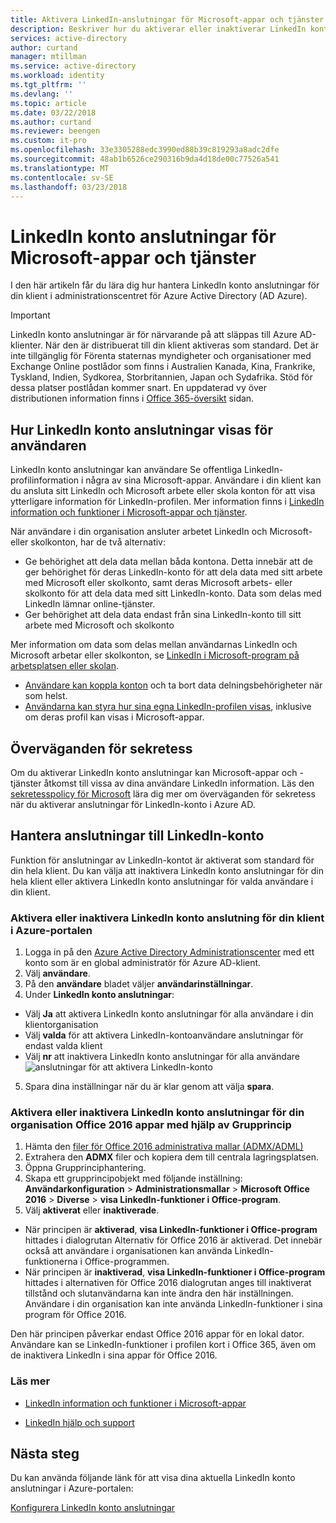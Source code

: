 ```yaml
---
title: Aktivera LinkedIn-anslutningar för Microsoft-appar och tjänster i Azure Active Directory | Microsoft Docs
description: Beskriver hur du aktiverar eller inaktiverar LinkedIn konto anslutningar för Microsoft-appar i Azure Active Directory
services: active-directory
author: curtand
manager: mtillman
ms.service: active-directory
ms.workload: identity
ms.tgt_pltfrm: ''
ms.devlang: ''
ms.topic: article
ms.date: 03/22/2018
ms.author: curtand
ms.reviewer: beengen
ms.custom: it-pro
ms.openlocfilehash: 33e3305288edc3990ed88b39c819293a8adc2dfe
ms.sourcegitcommit: 48ab1b6526ce290316b9da4d18de00c77526a541
ms.translationtype: MT
ms.contentlocale: sv-SE
ms.lasthandoff: 03/23/2018
---
```

# <a name="linkedin-account-connections-for-microsoft-apps-and-services"></a>LinkedIn konto anslutningar för Microsoft-appar och tjänster
I den här artikeln får du lära dig hur hantera LinkedIn konto anslutningar för din klient i administrationscentret för Azure Active Directory (AD Azure). 

> [!IMPORTANT]
> LinkedIn konto anslutningar är för närvarande på att släppas till Azure AD-klienter. När den är distribuerat till din klient aktiveras som standard. Det är inte tillgänglig för Förenta staternas myndigheter och organisationer med Exchange Online postlådor som finns i Australien Kanada, Kina, Frankrike, Tyskland, Indien, Sydkorea, Storbritannien, Japan och Sydafrika. Stöd för dessa platser postlådan kommer snart.  En uppdaterad vy över distributionen information finns i [Office 365-översikt](https://products.office.com/business/office-365-roadmap?filters=%26freeformsearch=linkedin#abc) sidan.

## <a name="how-linkedin-account-connections-appear-to-the-user"></a>Hur LinkedIn konto anslutningar visas för användaren
LinkedIn konto anslutningar kan användare Se offentliga LinkedIn-profilinformation i några av sina Microsoft-appar. Användare i din klient kan du ansluta sitt LinkedIn och Microsoft arbete eller skola konton för att visa ytterligare information för LinkedIn-profilen. Mer information finns i [LinkedIn information och funktioner i Microsoft-appar och tjänster](https://go.microsoft.com/fwlink/?linkid=850740).

När användare i din organisation ansluter arbetet LinkedIn och Microsoft- eller skolkonton, har de två alternativ: 
* Ge behörighet att dela data mellan båda kontona. Detta innebär att de ger behörighet för deras LinkedIn-konto för att dela data med sitt arbete med Microsoft eller skolkonto, samt deras Microsoft arbets- eller skolkonto för att dela data med sitt LinkedIn-konto. Data som delas med LinkedIn lämnar online-tjänster. 
* Ger behörighet att dela data endast från sina LinkedIn-konto till sitt arbete med Microsoft och skolkonto

Mer information om data som delas mellan användarnas LinkedIn och Microsoft arbetar eller skolkonton, se [LinkedIn i Microsoft-program på arbetsplatsen eller skolan](https://www.linkedin.com/help/linkedin/answer/84077). 
* [Användare kan koppla konton](https://www.linkedin.com/help/linkedin/answer/85097) och ta bort data delningsbehörigheter när som helst. 
* [Användarna kan styra hur sina egna LinkedIn-profilen visas](https://www.linkedin.com/help/linkedin/answer/83), inklusive om deras profil kan visas i Microsoft-appar.

## <a name="privacy-considerations"></a>Överväganden för sekretess
Om du aktiverar LinkedIn konto anslutningar kan Microsoft-appar och -tjänster åtkomst till vissa av dina användare LinkedIn information. Läs den [sekretesspolicy för Microsoft](https://privacy.microsoft.com/privacystatement/) lära dig mer om överväganden för sekretess när du aktiverar anslutningar för LinkedIn-konto i Azure AD. 

## <a name="manage-linkedin-account-connections"></a>Hantera anslutningar till LinkedIn-konto
Funktion för anslutningar av LinkedIn-kontot är aktiverat som standard för din hela klient. Du kan välja att inaktivera LinkedIn konto anslutningar för din hela klient eller aktivera LinkedIn konto anslutningar för valda användare i din klient. 

### <a name="enable-or-disable-linkedin-account-connection-for-your-tenant-in-the-azure-portal"></a>Aktivera eller inaktivera LinkedIn konto anslutning för din klient i Azure-portalen

1. Logga in på den [Azure Active Directory Administrationscenter](https://aad.portal.azure.com/) med ett konto som är en global administratör för Azure AD-klient.
2. Välj **användare**.
3. På den **användare** bladet väljer **användarinställningar**.
4. Under **LinkedIn konto anslutningar**:
  * Välj **Ja** att aktivera LinkedIn konto anslutningar för alla användare i din klientorganisation
  * Välj **valda** för att aktivera LinkedIn-kontoanvändare anslutningar för endast valda klient
  * Välj **nr** att inaktivera LinkedIn konto anslutningar för alla användare ![anslutningar för att aktivera LinkedIn-konto](./media/linkedin-integration/LinkedIn-integration.png)
5. Spara dina inställningar när du är klar genom att välja **spara**.

### <a name="enable-or-disable-linkedin-account-connections-for-your-organizations-office-2016-apps-using-group-policy"></a>Aktivera eller inaktivera LinkedIn konto anslutningar för din organisation Office 2016 appar med hjälp av Grupprincip

1. Hämta den [filer för Office 2016 administrativa mallar (ADMX/ADML)](https://www.microsoft.com/download/details.aspx?id=49030)
2. Extrahera den **ADMX** filer och kopiera dem till centrala lagringsplatsen.
3. Öppna Grupprinciphantering.
4. Skapa ett grupprincipobjekt med följande inställning: **Användarkonfiguration** > **Administrationsmallar** > **Microsoft Office 2016**  >  **Diverse** > **visa LinkedIn-funktioner i Office-program**.
5. Välj **aktiverat** eller **inaktiverade**.
  * När principen är **aktiverad**, **visa LinkedIn-funktioner i Office-program** hittades i dialogrutan Alternativ för Office 2016 är aktiverad. Det innebär också att användare i organisationen kan använda LinkedIn-funktionerna i Office-programmen.
  * När principen är **inaktiverad**, **visa LinkedIn-funktioner i Office-program** hittades i alternativen för Office 2016 dialogrutan anges till inaktiverat tillstånd och slutanvändarna kan inte ändra den här inställningen. Användare i din organisation kan inte använda LinkedIn-funktioner i sina program för Office 2016. 

Den här principen påverkar endast Office 2016 appar för en lokal dator. Användare kan se LinkedIn-funktioner i profilen kort i Office 365, även om de inaktivera LinkedIn i sina appar för Office 2016. 

### <a name="learn-more"></a>Läs mer 
* [LinkedIn information och funktioner i Microsoft-appar](https://go.microsoft.com/fwlink/?linkid=850740)

* [LinkedIn hjälp och support](https://www.linkedin.com/help/linkedin)

## <a name="next-steps"></a>Nästa steg
Du kan använda följande länk för att visa dina aktuella LinkedIn konto anslutningar i Azure-portalen:

[Konfigurera LinkedIn konto anslutningar](https://aad.portal.azure.com/#blade/Microsoft_AAD_IAM/UserManagementMenuBlade/UserSettings) 
